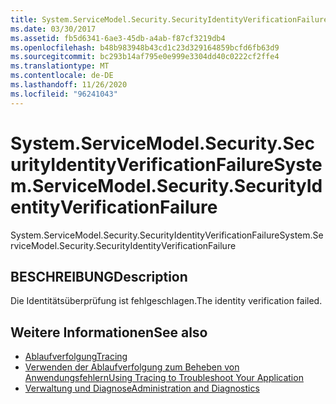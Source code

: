 ```yaml
---
title: System.ServiceModel.Security.SecurityIdentityVerificationFailure
ms.date: 03/30/2017
ms.assetid: fb5d6341-6ae3-45db-a4ab-f87cf3219db4
ms.openlocfilehash: b48b983948b43cd1c23d329164859bcfd6fb63d9
ms.sourcegitcommit: bc293b14af795e0e999e3304dd40c0222cf2ffe4
ms.translationtype: MT
ms.contentlocale: de-DE
ms.lasthandoff: 11/26/2020
ms.locfileid: "96241043"
---
```

# <a name="systemservicemodelsecuritysecurityidentityverificationfailure"></a><span data-ttu-id="9f14f-102">System.ServiceModel.Security.SecurityIdentityVerificationFailure</span><span class="sxs-lookup"><span data-stu-id="9f14f-102">System.ServiceModel.Security.SecurityIdentityVerificationFailure</span></span>

<span data-ttu-id="9f14f-103">System.ServiceModel.Security.SecurityIdentityVerificationFailure</span><span class="sxs-lookup"><span data-stu-id="9f14f-103">System.ServiceModel.Security.SecurityIdentityVerificationFailure</span></span>  
  
## <a name="description"></a><span data-ttu-id="9f14f-104">BESCHREIBUNG</span><span class="sxs-lookup"><span data-stu-id="9f14f-104">Description</span></span>  

 <span data-ttu-id="9f14f-105">Die Identitätsüberprüfung ist fehlgeschlagen.</span><span class="sxs-lookup"><span data-stu-id="9f14f-105">The identity verification failed.</span></span>  
  
## <a name="see-also"></a><span data-ttu-id="9f14f-106">Weitere Informationen</span><span class="sxs-lookup"><span data-stu-id="9f14f-106">See also</span></span>

- [<span data-ttu-id="9f14f-107">Ablaufverfolgung</span><span class="sxs-lookup"><span data-stu-id="9f14f-107">Tracing</span></span>](index.md)
- [<span data-ttu-id="9f14f-108">Verwenden der Ablaufverfolgung zum Beheben von Anwendungsfehlern</span><span class="sxs-lookup"><span data-stu-id="9f14f-108">Using Tracing to Troubleshoot Your Application</span></span>](using-tracing-to-troubleshoot-your-application.md)
- [<span data-ttu-id="9f14f-109">Verwaltung und Diagnose</span><span class="sxs-lookup"><span data-stu-id="9f14f-109">Administration and Diagnostics</span></span>](../index.md)
